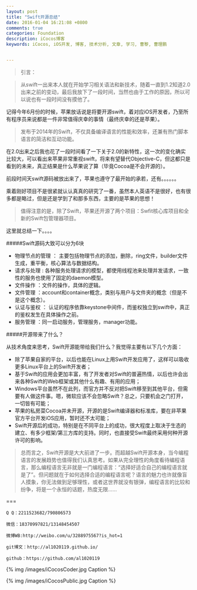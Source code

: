 ```yaml
---
layout: post
title: "Swift开源总结"
date: 2016-01-04 16:21:08 +0800
comments: true
categories: Foundation
description: iCocos博客
keywords: iCocos, iOS开发, 博客, 技术分析, 文章, 学习, 曹黎, 曹理鹏


---
```




> 引言：

> 从swift一出来本人就在开始学习相关语法和新技术，随着一直到1.2知道2.0出来之前的变动，最后我放下了一段时间，当然也由于工作的原因，所以可以说也有一段时间没有摸他了。



记得今年6月份的时候，苹果放话说是将要开源swift，着对应iOS开发者，乃至所有程序员来说都是一件非常值得庆幸的事情（最终庆幸的还是苹果）。

> 发布于2014年的Swift，不仅具备编译语言的性能和效率，还兼有热门脚本语言的简洁和互动功能。

在2.0出来之后我也花了一段时间看了一下关于2.0的新特性，这一次的变化确实比较大，可以看出来苹果非常重视swift，将来有望替代Objective-C，但这都只是看到的未来，真正结果是什么苹果说了算（毕竟Cocoa是不会开源的）。


<!--more-->



前段时间天swift源码被放出来了，苹果也遵守了最开始的承若，还有。。。。。。


乘着刚好项目不是很紧就认认真真的研究了一番，虽然本人英语不是很好，也有很多都是略过，但是还是学到了和那多东西，主要的是苹果的思想！

> 值得注意的是，除了Swift，苹果还开源了两个项目：Swfit核心库项目和全新的Swift包管理器项目。



这里就总结一下。。。。


 
#####Swift源码大致可以分为6块

* 物理节点的管理   ： 主要包括物理节点的添加，删除，ring文件，builder文件生成，重平衡，核心算法与数据结构。
* 请求与处理    : 各种服务处理请求的模型，都使用线程池来处理并发请求，一致性的服务也使用了固定的daemon模型。
* 文件操作    ：文件的操作，具体的逻辑。
* 文件管理    ：account和container概念，类别与用户与文件夹的概念（但是不是这个概念）。
* 认证与鉴权    ： 认证的程序依靠keystone中间件，而鉴权独立到swift中，真正的鉴权发生在具体操作之前。
* 服务管理    ：同一启动服务，管理服务，manager功能。






#####开源带来了什么？

从技术角度来思考，Swift开源能带给我们什么？我觉得主要有以下几个方面：

* 除了苹果自家的平台，以后也能在Linux上用Swift开发应用了，这样可以吸收更多Linux平台上的Swift开发者；
* 基于Swift的应用会更加丰富，有了开发者对Swift的普遍热情，以后也许会出来各种Swift的Web框架或其他什么有趣、有用的应用；
* Windows平台虽然不在此列，而官方并不反对把Swift移至到其他平台，但需要有人做这件事。嗯，微软应该不会忽略Swift？总之，只要机会之门打开，一切皆有可能；
* 苹果的私房菜Cocoa并未开源，开源的是Swift编译器和标准库，要在非苹果官方平台开发iOS应用，暂时还不太可能；
* Swift开源后的成功，特别是在不同平台上的成功，很大程度上取决于生态的建立、有多少框架/第三方库的支持。同时，也直接受Swift最终采用何种开源许可的影响。


> 总而言之，Swift开源是大大前进了一步。而超越Swift开源本身，当今编程语言的发展趋势也值得我们认真思考。如果从完全理性的角度看待编程语言，那么编程语言无非就是一门编程语言：“选择好适合自己的编程语言就是了”。但问题就在于如何选择合适的编程语言呢？语言的魅力也许就像盲人摸象，你无法做到足够理性，或者这世界就没有银弹，编程语言的比较和纷争，将是一个永恒的话题，热度无限......

===

    Q Q：2211523682/790806573

    微信：18370997821/13148454507
    
    微博WB:http://weibo.com/u/3288975567?is_hot=1
    
	git博文：http://al1020119.github.io/
	
	github：https://github.com/al1020119


{% img /images/iCocosCoder.jpg Caption %}  

{% img /images/iCocosPublic.jpg Caption %}  